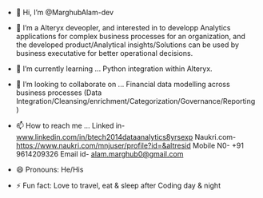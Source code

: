 - 👋 Hi, I’m @MarghubAlam-dev
- 👀 I’m a Alteryx deveopler, and interested in to developp Analytics applications for complex business processes for an organization, and the developed product/Analytical insights/Solutions can be used by business executative for better operational decisions.    
- 🌱 I’m currently learning ... Python integration within Alteryx.
- 💞️ I’m looking to collaborate on ... Financial data modelling across business processes (Data Integration/Cleansing/enrichment/Categorization/Governance/Reporting)
- 📫 How to reach me ...
        Linked in- www.linkedin.com/in/btech2014dataanalytics8yrsexp
        Naukri.com- https://www.naukri.com/mnjuser/profile?id=&altresid
        Mobile N0- +91 9614209326
        Email id- alam.marghub0@gmail.com

- 😄 Pronouns: He/His
- ⚡ Fun fact: Love to travel, eat & sleep after Coding day & night 
